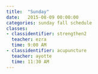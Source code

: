 ```yaml
---
title:  "Sunday"
date:   2015-08-09 00:00:00
categories: sunday fall schedule
classes:
- classidentifier: strengthen2
  teacher: ezra
  time: 9:00 AM
- classidentifier: acupuncture
  teacher: ayotte
  time: 11:30 AM
---
```


